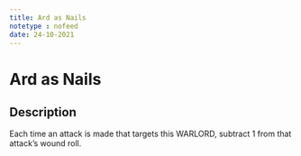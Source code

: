```yaml
---
title: Ard as Nails
notetype : nofeed
date: 24-10-2021
---
```


# Ard as Nails
## Description

Each time an attack is made that targets this WARLORD, subtract 1 from that attack’s wound roll.